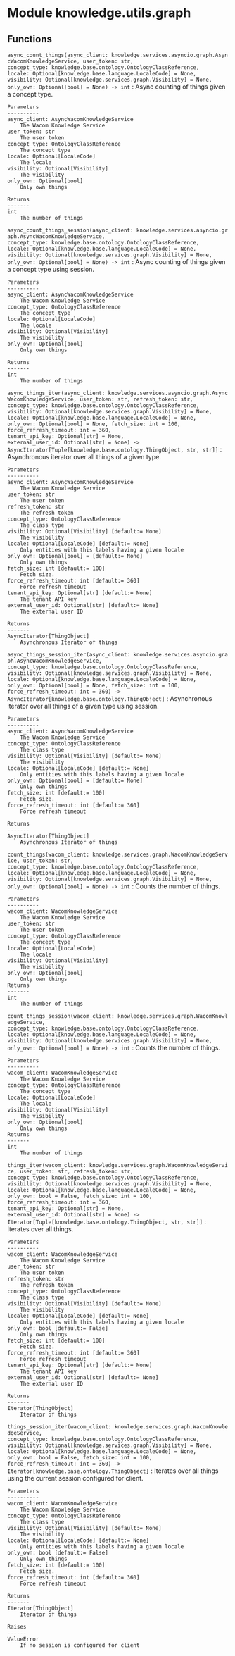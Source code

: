 Module knowledge.utils.graph
============================

Functions
---------

    
`async_count_things(async_client: knowledge.services.asyncio.graph.AsyncWacomKnowledgeService, user_token: str, concept_type: knowledge.base.ontology.OntologyClassReference, locale: Optional[knowledge.base.language.LocaleCode] = None, visibility: Optional[knowledge.services.graph.Visibility] = None, only_own: Optional[bool] = None) ‑> int`
:   Async counting of things given a concept type.
    
    Parameters
    ----------
    async_client: AsyncWacomKnowledgeService
        The Wacom Knowledge Service
    user_token: str
        The user token
    concept_type: OntologyClassReference
        The concept type
    locale: Optional[LocaleCode]
        The locale
    visibility: Optional[Visibility]
        The visibility
    only_own: Optional[bool]
        Only own things
    
    Returns
    -------
    int
        The number of things

    
`async_count_things_session(async_client: knowledge.services.asyncio.graph.AsyncWacomKnowledgeService, concept_type: knowledge.base.ontology.OntologyClassReference, locale: Optional[knowledge.base.language.LocaleCode] = None, visibility: Optional[knowledge.services.graph.Visibility] = None, only_own: Optional[bool] = None) ‑> int`
:   Async counting of things given a concept type using session.
    
    Parameters
    ----------
    async_client: AsyncWacomKnowledgeService
        The Wacom Knowledge Service
    concept_type: OntologyClassReference
        The concept type
    locale: Optional[LocaleCode]
        The locale
    visibility: Optional[Visibility]
        The visibility
    only_own: Optional[bool]
        Only own things
    
    Returns
    -------
    int
        The number of things

    
`async_things_iter(async_client: knowledge.services.asyncio.graph.AsyncWacomKnowledgeService, user_token: str, refresh_token: str, concept_type: knowledge.base.ontology.OntologyClassReference, visibility: Optional[knowledge.services.graph.Visibility] = None, locale: Optional[knowledge.base.language.LocaleCode] = None, only_own: Optional[bool] = None, fetch_size: int = 100, force_refresh_timeout: int = 360, tenant_api_key: Optional[str] = None, external_user_id: Optional[str] = None) ‑> AsyncIterator[Tuple[knowledge.base.ontology.ThingObject, str, str]]`
:   Asynchronous iterator over all things of a given type.
    
    Parameters
    ----------
    async_client: AsyncWacomKnowledgeService
        The Wacom Knowledge Service
    user_token: str
        The user token
    refresh_token: str
        The refresh token
    concept_type: OntologyClassReference
        The class type
    visibility: Optional[Visibility] [default:= None]
        The visibility
    locale: Optional[LocaleCode] [default:= None]
        Only entities with this labels having a given locale
    only_own: Optional[bool] = [default:= None]
        Only own things
    fetch_size: int [default:= 100]
        Fetch size.
    force_refresh_timeout: int [default:= 360]
        Force refresh timeout
    tenant_api_key: Optional[str] [default:= None]
        The tenant API key
    external_user_id: Optional[str] [default:= None]
        The external user ID
    
    Returns
    -------
    AsyncIterator[ThingObject]
        Asynchronous Iterator of things

    
`async_things_session_iter(async_client: knowledge.services.asyncio.graph.AsyncWacomKnowledgeService, concept_type: knowledge.base.ontology.OntologyClassReference, visibility: Optional[knowledge.services.graph.Visibility] = None, locale: Optional[knowledge.base.language.LocaleCode] = None, only_own: Optional[bool] = None, fetch_size: int = 100, force_refresh_timeout: int = 360) ‑> AsyncIterator[knowledge.base.ontology.ThingObject]`
:   Asynchronous iterator over all things of a given type using session.
    
    Parameters
    ----------
    async_client: AsyncWacomKnowledgeService
        The Wacom Knowledge Service
    concept_type: OntologyClassReference
        The class type
    visibility: Optional[Visibility] [default:= None]
        The visibility
    locale: Optional[LocaleCode] [default:= None]
        Only entities with this labels having a given locale
    only_own: Optional[bool] = [default:= None]
        Only own things
    fetch_size: int [default:= 100]
        Fetch size.
    force_refresh_timeout: int [default:= 360]
        Force refresh timeout
    
    Returns
    -------
    AsyncIterator[ThingObject]
        Asynchronous Iterator of things

    
`count_things(wacom_client: knowledge.services.graph.WacomKnowledgeService, user_token: str, concept_type: knowledge.base.ontology.OntologyClassReference, locale: Optional[knowledge.base.language.LocaleCode] = None, visibility: Optional[knowledge.services.graph.Visibility] = None, only_own: Optional[bool] = None) ‑> int`
:   Counts the number of things.
    
    Parameters
    ----------
    wacom_client: WacomKnowledgeService
        The Wacom Knowledge Service
    user_token: str
        The user token
    concept_type: OntologyClassReference
        The concept type
    locale: Optional[LocaleCode]
        The locale
    visibility: Optional[Visibility]
        The visibility
    only_own: Optional[bool]
        Only own things
    Returns
    -------
    int
        The number of things

    
`count_things_session(wacom_client: knowledge.services.graph.WacomKnowledgeService, concept_type: knowledge.base.ontology.OntologyClassReference, locale: Optional[knowledge.base.language.LocaleCode] = None, visibility: Optional[knowledge.services.graph.Visibility] = None, only_own: Optional[bool] = None) ‑> int`
:   Counts the number of things.
    
    Parameters
    ----------
    wacom_client: WacomKnowledgeService
        The Wacom Knowledge Service
    concept_type: OntologyClassReference
        The concept type
    locale: Optional[LocaleCode]
        The locale
    visibility: Optional[Visibility]
        The visibility
    only_own: Optional[bool]
        Only own things
    Returns
    -------
    int
        The number of things

    
`things_iter(wacom_client: knowledge.services.graph.WacomKnowledgeService, user_token: str, refresh_token: str, concept_type: knowledge.base.ontology.OntologyClassReference, visibility: Optional[knowledge.services.graph.Visibility] = None, locale: Optional[knowledge.base.language.LocaleCode] = None, only_own: bool = False, fetch_size: int = 100, force_refresh_timeout: int = 360, tenant_api_key: Optional[str] = None, external_user_id: Optional[str] = None) ‑> Iterator[Tuple[knowledge.base.ontology.ThingObject, str, str]]`
:   Iterates over all things.
    
    Parameters
    ----------
    wacom_client: WacomKnowledgeService
        The Wacom Knowledge Service
    user_token: str
        The user token
    refresh_token: str
        The refresh token
    concept_type: OntologyClassReference
        The class type
    visibility: Optional[Visibility] [default:= None]
        The visibility
    locale: Optional[LocaleCode] [default:= None]
        Only entities with this labels having a given locale
    only_own: bool [default:= False]
        Only own things
    fetch_size: int [default:= 100]
        Fetch size.
    force_refresh_timeout: int [default:= 360]
        Force refresh timeout
    tenant_api_key: Optional[str] [default:= None]
        The tenant API key
    external_user_id: Optional[str] [default:= None]
        The external user ID
    
    Returns
    -------
    Iterator[ThingObject]
        Iterator of things

    
`things_session_iter(wacom_client: knowledge.services.graph.WacomKnowledgeService, concept_type: knowledge.base.ontology.OntologyClassReference, visibility: Optional[knowledge.services.graph.Visibility] = None, locale: Optional[knowledge.base.language.LocaleCode] = None, only_own: bool = False, fetch_size: int = 100, force_refresh_timeout: int = 360) ‑> Iterator[knowledge.base.ontology.ThingObject]`
:   Iterates over all things using the current session configured for client.
    
    Parameters
    ----------
    wacom_client: WacomKnowledgeService
        The Wacom Knowledge Service
    concept_type: OntologyClassReference
        The class type
    visibility: Optional[Visibility] [default:= None]
        The visibility
    locale: Optional[LocaleCode] [default:= None]
        Only entities with this labels having a given locale
    only_own: bool [default:= False]
        Only own things
    fetch_size: int [default:= 100]
        Fetch size.
    force_refresh_timeout: int [default:= 360]
        Force refresh timeout
    
    Returns
    -------
    Iterator[ThingObject]
        Iterator of things
    
    Raises
    ------
    ValueError
        If no session is configured for client